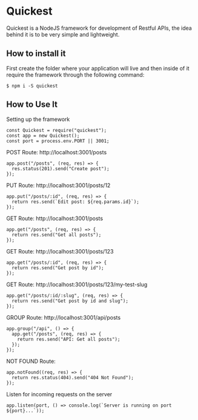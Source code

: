 # Quickest

Quickest is a NodeJS framework for development of Restful APIs, the idea behind it is to be very simple and lightweight.

## How to install it

First create the folder where your application will live and then inside of it require the framework through the following command:

```
$ npm i -S quickest
```

## How to Use It

Setting up the framework

```
const Quickest = require("quickest");
const app = new Quickest();
const port = process.env.PORT || 3001;
```

POST Route: http://localhost:3001/posts

```
app.post("/posts", (req, res) => {
  res.status(201).send("Create post");
});
```

PUT Route: http://localhost:3001/posts/12

```
app.put("/posts/:id", (req, res) => {
  return res.send(`Edit post: ${req.params.id}`);
});
```

GET Route: http://localhost:3001/posts

```
app.get("/posts", (req, res) => {
  return res.send("Get all posts");
});
```

GET Route: http://localhost:3001/posts/123

```
app.get("/posts/:id", (req, res) => {
  return res.send("Get post by id");
});
```

GET Route: http://localhost:3001/posts/123/my-test-slug

```
app.get("/posts/:id/:slug", (req, res) => {
  return res.send("Get post by id and slug");
});
```

GROUP Route: http://localhost:3001/api/posts

```
app.group("/api", () => {
  app.get("/posts", (req, res) => {
    return res.send("API: Get all posts");
  });
});
```

NOT FOUND Route:

```
app.notFound((req, res) => {
  return res.status(404).send("404 Not Found");
});
```

Listen for incoming requests on the server

```
app.listen(port, () => console.log(`Server is running on port ${port}...`));
```
